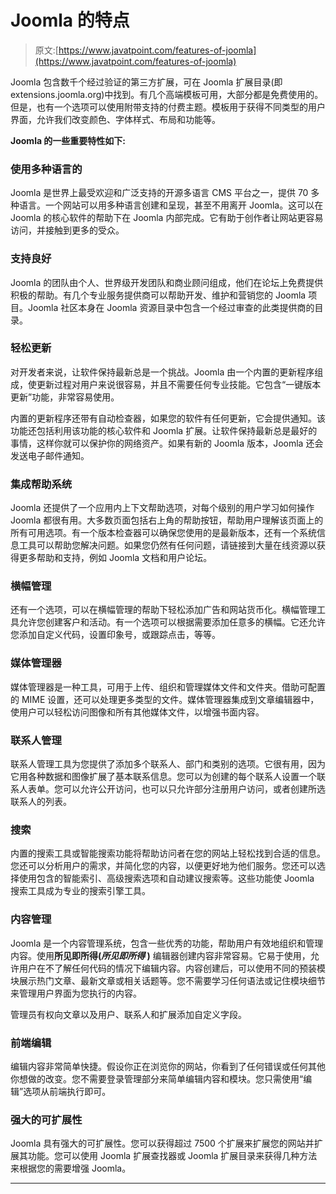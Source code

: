 # Joomla 的特点

> 原文:[https://www.javatpoint.com/features-of-joomla](https://www.javatpoint.com/features-of-joomla)

Joomla 包含数千个经过验证的第三方扩展，可在 Joomla 扩展目录(即 extensions.joomla.org)中找到。有几个高端模板可用，大部分都是免费使用的。但是，也有一个选项可以使用附带支持的付费主题。模板用于获得不同类型的用户界面，允许我们改变颜色、字体样式、布局和功能等。

**Joomla 的一些重要特性如下:**

### 使用多种语言的

Joomla 是世界上最受欢迎和广泛支持的开源多语言 CMS 平台之一，提供 70 多种语言。一个网站可以用多种语言创建和呈现，甚至不用离开 Joomla。这可以在 Joomla 的核心软件的帮助下在 Joomla 内部完成。它有助于创作者让网站更容易访问，并接触到更多的受众。

### 支持良好

Joomla 的团队由个人、世界级开发团队和商业顾问组成，他们在论坛上免费提供积极的帮助。有几个专业服务提供商可以帮助开发、维护和营销您的 Joomla 项目。Joomla 社区本身在 Joomla 资源目录中包含一个经过审查的此类提供商的目录。

### 轻松更新

对开发者来说，让软件保持最新总是一个挑战。Joomla 由一个内置的更新程序组成，使更新过程对用户来说很容易，并且不需要任何专业技能。它包含“一键版本更新”功能，非常容易使用。

内置的更新程序还带有自动检查器，如果您的软件有任何更新，它会提供通知。该功能还包括利用该功能的核心软件和 Joomla 扩展。让软件保持最新总是最好的事情，这样你就可以保护你的网络资产。如果有新的 Joomla 版本，Joomla 还会发送电子邮件通知。

### 集成帮助系统

Joomla 还提供了一个应用内上下文帮助选项，对每个级别的用户学习如何操作 Joomla 都很有用。大多数页面包括右上角的帮助按钮，帮助用户理解该页面上的所有可用选项。有一个版本检查器可以确保您使用的是最新版本，还有一个系统信息工具可以帮助您解决问题。如果您仍然有任何问题，请链接到大量在线资源以获得更多帮助和支持，例如 Joomla 文档和用户论坛。

### 横幅管理

还有一个选项，可以在横幅管理的帮助下轻松添加广告和网站货币化。横幅管理工具允许您创建客户和活动。有一个选项可以根据需要添加任意多的横幅。它还允许您添加自定义代码，设置印象号，或跟踪点击，等等。

### 媒体管理器

媒体管理器是一种工具，可用于上传、组织和管理媒体文件和文件夹。借助可配置的 MIME 设置，还可以处理更多类型的文件。媒体管理器集成到文章编辑器中，使用户可以轻松访问图像和所有其他媒体文件，以增强书面内容。

### 联系人管理

联系人管理工具为您提供了添加多个联系人、部门和类别的选项。它很有用，因为它用各种数据和图像扩展了基本联系信息。您可以为创建的每个联系人设置一个联系人表单。您可以允许公开访问，也可以只允许部分注册用户访问，或者创建所选联系人的列表。

### 搜索

内置的搜索工具或智能搜索功能将帮助访问者在您的网站上轻松找到合适的信息。您还可以分析用户的需求，并简化您的内容，以便更好地为他们服务。您还可以选择使用包含的智能索引、高级搜索选项和自动建议搜索等。这些功能使 Joomla 搜索工具成为专业的搜索引擎工具。

### 内容管理

Joomla 是一个内容管理系统，包含一些优秀的功能，帮助用户有效地组织和管理内容。使用**所见即所得(*所见即所得* )** 编辑器创建内容非常容易。它易于使用，允许用户在不了解任何代码的情况下编辑内容。内容创建后，可以使用不同的预装模块展示热门文章、最新文章或相关话题等。您不需要学习任何语法或记住模块细节来管理用户界面为您执行的内容。

管理员有权向文章以及用户、联系人和扩展添加自定义字段。

### 前端编辑

编辑内容非常简单快捷。假设你正在浏览你的网站，你看到了任何错误或任何其他你想做的改变。您不需要登录管理部分来简单编辑内容和模块。您只需使用“编辑”选项从前端执行即可。

### 强大的可扩展性

Joomla 具有强大的可扩展性。您可以获得超过 7500 个扩展来扩展您的网站并扩展其功能。您可以使用 Joomla 扩展查找器或 Joomla 扩展目录来获得几种方法来根据您的需要增强 Joomla。

* * *